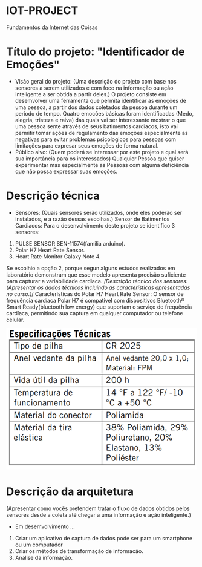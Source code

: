 # IOT-PROJECT
Fundamentos da Internet das Coisas

# Título do projeto: "Identificador de Emoções"
- Visão geral do projeto: (Uma descrição do projeto com base nos sensores a serem utilizados e com foco na informação ou ação inteligente a ser obtida a partir deles.)
O projeto consiste em desemvolver uma ferramenta que permita identificar as emoções de uma pessoa, a partir dos dados coletados da pessoa durante um periodo de tempo.
Quatro emocões básicas foram identificadas (Medo, alegria, tristeza e raiva) das quais vai ser interessante mostrar o que uma pessoa sente através de seus batimentos cardiacos, isto vai permitir tomar ações de regulamento das emoções especialmente as negativas para evitar problemas psicologicos para pessoas com limitações para expresar seus emoções de forma natural.
- Público alvo: (Quem poderá se interessar por este projeto e qual será sua importância para os interessados)
Qualquier Pessoa que quiser experimentar mas especialmente as Pessoas com alguma deficiência que não possa expressar suas emoções. 

# Descrição técnica
- Sensores: (Quais sensores serão utilizados, onde eles poderão ser instalados, e a razão dessas escolhas.)
Sensor de Batimentos Cardiacos: 
Para o desenvolvimento deste projeto se identifico 3 sensores:

1) PULSE SENSOR SEN-11574(familia arduino).
2) Polar H7 Heart Rate Sensor.
3) Heart Rate Monitor Galaxy Note 4.

Se escolhio a opção 2, porque segun alguns estudos realizados em laboratório demonstram que esse modelo apresenta precisão suficiente para capturar a variabilidade cardiaca.
/*Descrição técnica dos sensores: (Apresentar os dados técnicos incluindo as características apresentadas no curso.)*/
Características do Polar H7 Heart Rate Sensor:
O sensor de frequência cardíaca Polar H7 é compatível com dispositivos Bluetooth® Smart Ready(bluetooth low energy) que suportam o serviço de frequência cardíaca,  permitindo sua captura em qualquer computador ou telefone celular.

![alt text](https://github.com/caiki/IOT-PROJECT/blob/master/technical-specification.png)

# Descrição da arquitetura
(Apresentar como vocês pretendem tratar o fluxo de dados obtidos pelos sensores desde a coleta até chegar a uma informação e ação inteligente.)
- Em desemvolvimento ...
1) Criar um aplicativo de captura de dados pode ser para um smartphone ou um computador 
2) Criar os métodos de transformação de informacão.
3) Análise da informação.